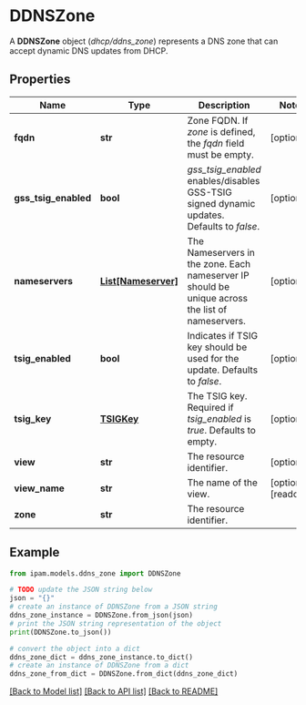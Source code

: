# DDNSZone

A __DDNSZone__ object (_dhcp/ddns_zone_) represents a DNS zone that can accept dynamic DNS updates from DHCP.

## Properties

Name | Type | Description | Notes
------------ | ------------- | ------------- | -------------
**fqdn** | **str** | Zone FQDN.  If _zone_ is defined, the _fqdn_ field must be empty. | [optional] 
**gss_tsig_enabled** | **bool** | _gss_tsig_enabled_ enables/disables GSS-TSIG signed dynamic updates.  Defaults to _false_. | [optional] 
**nameservers** | [**List[Nameserver]**](Nameserver.md) | The Nameservers in the zone.  Each nameserver IP should be unique across the list of nameservers. | [optional] 
**tsig_enabled** | **bool** | Indicates if TSIG key should be used for the update.  Defaults to _false_. | [optional] 
**tsig_key** | [**TSIGKey**](TSIGKey.md) | The TSIG key. Required if _tsig_enabled_ is _true_.  Defaults to empty. | [optional] 
**view** | **str** | The resource identifier. | [optional] 
**view_name** | **str** | The name of the view. | [optional] [readonly] 
**zone** | **str** | The resource identifier. | 

## Example

```python
from ipam.models.ddns_zone import DDNSZone

# TODO update the JSON string below
json = "{}"
# create an instance of DDNSZone from a JSON string
ddns_zone_instance = DDNSZone.from_json(json)
# print the JSON string representation of the object
print(DDNSZone.to_json())

# convert the object into a dict
ddns_zone_dict = ddns_zone_instance.to_dict()
# create an instance of DDNSZone from a dict
ddns_zone_from_dict = DDNSZone.from_dict(ddns_zone_dict)
```
[[Back to Model list]](../README.md#documentation-for-models) [[Back to API list]](../README.md#documentation-for-api-endpoints) [[Back to README]](../README.md)


